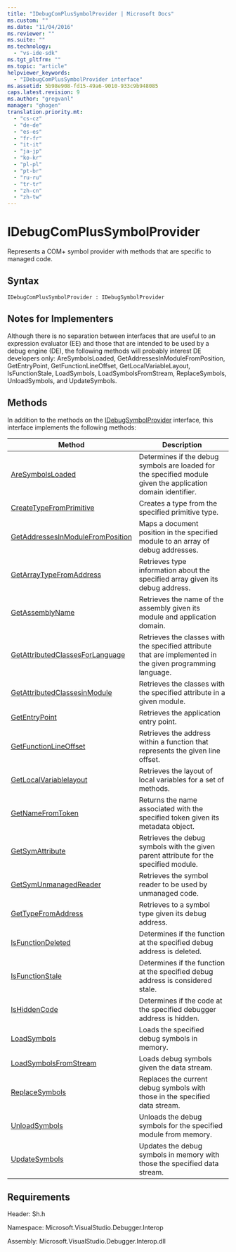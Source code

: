 ```yaml
---
title: "IDebugComPlusSymbolProvider | Microsoft Docs"
ms.custom: ""
ms.date: "11/04/2016"
ms.reviewer: ""
ms.suite: ""
ms.technology: 
  - "vs-ide-sdk"
ms.tgt_pltfrm: ""
ms.topic: "article"
helpviewer_keywords: 
  - "IDebugComPlusSymbolProvider interface"
ms.assetid: 5b98e908-fd15-49a6-9010-933c9b948085
caps.latest.revision: 9
ms.author: "gregvanl"
manager: "ghogen"
translation.priority.mt: 
  - "cs-cz"
  - "de-de"
  - "es-es"
  - "fr-fr"
  - "it-it"
  - "ja-jp"
  - "ko-kr"
  - "pl-pl"
  - "pt-br"
  - "ru-ru"
  - "tr-tr"
  - "zh-cn"
  - "zh-tw"
---
```

# IDebugComPlusSymbolProvider
Represents a COM+ symbol provider with methods that are specific to managed code.  
  
## Syntax  
  
```  
IDebugComPlusSymbolProvider : IDebugSymbolProvider  
```  
  
## Notes for Implementers  
 Although there is no separation between interfaces that are useful to an expression evaluator (EE) and those that are intended to be used by a debug engine (DE), the following methods will probably interest DE developers only: AreSymbolsLoaded, GetAddressesInModuleFromPosition, GetEntryPoint, GetFunctionLineOffset, GetLocalVariableLayout, IsFunctionStale, LoadSymbols, LoadSymbolsFromStream, ReplaceSymbols, UnloadSymbols, and UpdateSymbols.  
  
## Methods  
 In addition to the methods on the [IDebugSymbolProvider](../../../extensibility/debugger/reference/idebugsymbolprovider.md) interface, this interface implements the following methods:  
  
|Method|Description|  
|------------|-----------------|  
|[AreSymbolsLoaded](../../../extensibility/debugger/reference/idebugcomplussymbolprovider-aresymbolsloaded.md)|Determines if the debug symbols are loaded for the specified module given the application domain identifier.|  
|[CreateTypeFromPrimitive](../../../extensibility/debugger/reference/idebugcomplussymbolprovider-createtypefromprimitive.md)|Creates a type from the specified primitive type.|  
|[GetAddressesInModuleFromPosition](../../../extensibility/debugger/reference/idebugcomplussymbolprovider-getaddressesinmodulefromposition.md)|Maps a document position in the specified module to an array of debug addresses.|  
|[GetArrayTypeFromAddress](../../../extensibility/debugger/reference/idebugcomplussymbolprovider-getarraytypefromaddress.md)|Retrieves type information about the specified array given its debug address.|  
|[GetAssemblyName](../../../extensibility/debugger/reference/idebugcomplussymbolprovider-getassemblyname.md)|Retrieves the name of the assembly given its module and application domain.|  
|[GetAttributedClassesForLanguage](../../../extensibility/debugger/reference/idebugcomplussymbolprovider-getattributedclassesforlanguage.md)|Retrieves the classes with the specified attribute that are implemented in the given programming language.|  
|[GetAttributedClassesinModule](../../../extensibility/debugger/reference/idebugcomplussymbolprovider-getattributedclassesinmodule.md)|Retrieves the classes with the specified attribute in a given module.|  
|[GetEntryPoint](../../../extensibility/debugger/reference/idebugcomplussymbolprovider-getentrypoint.md)|Retrieves the application entry point.|  
|[GetFunctionLineOffset](../../../extensibility/debugger/reference/idebugcomplussymbolprovider-getfunctionlineoffset.md)|Retrieves the address within a function that represents the given line offset.|  
|[GetLocalVariablelayout](../../../extensibility/debugger/reference/idebugcomplussymbolprovider-getlocalvariablelayout.md)|Retrieves the layout of local variables for a set of methods.|  
|[GetNameFromToken](../../../extensibility/debugger/reference/idebugcomplussymbolprovider-getnamefromtoken.md)|Returns the name associated with the specified token given its metadata object.|  
|[GetSymAttribute](../../../extensibility/debugger/reference/idebugcomplussymbolprovider-getsymattribute.md)|Retrieves the debug symbols with the given parent attribute for the specified module.|  
|[GetSymUnmanagedReader](../../../extensibility/debugger/reference/idebugcomplussymbolprovider-getsymunmanagedreader.md)|Retrieves the symbol reader to be used by unmanaged code.|  
|[GetTypeFromAddress](../../../extensibility/debugger/reference/idebugcomplussymbolprovider-gettypefromaddress.md)|Retrieves to a symbol type given its debug address.|  
|[IsFunctionDeleted](../../../extensibility/debugger/reference/idebugcomplussymbolprovider-isfunctiondeleted.md)|Determines if the function at the specified debug address is deleted.|  
|[IsFunctionStale](../../../extensibility/debugger/reference/idebugcomplussymbolprovider-isfunctionstale.md)|Determines if the function at the specified debug address is considered stale.|  
|[IsHiddenCode](../../../extensibility/debugger/reference/idebugcomplussymbolprovider-ishiddencode.md)|Determines if the code at the specified debugger address is hidden.|  
|[LoadSymbols](../../../extensibility/debugger/reference/idebugcomplussymbolprovider-loadsymbols.md)|Loads the specified debug symbols in memory.|  
|[LoadSymbolsFromStream](../../../extensibility/debugger/reference/idebugcomplussymbolprovider-loadsymbolsfromstream.md)|Loads debug symbols given the data stream.|  
|[ReplaceSymbols](../../../extensibility/debugger/reference/idebugcomplussymbolprovider-replacesymbols.md)|Replaces the current debug symbols with those in the specified data stream.|  
|[UnloadSymbols](../../../extensibility/debugger/reference/idebugcomplussymbolprovider-unloadsymbols.md)|Unloads the debug symbols for the specified module from memory.|  
|[UpdateSymbols](../../../extensibility/debugger/reference/idebugcomplussymbolprovider-updatesymbols.md)|Updates the debug symbols in memory with those the specified data stream.|  
  
## Requirements  
 Header: Sh.h  
  
 Namespace: Microsoft.VisualStudio.Debugger.Interop  
  
 Assembly: Microsoft.VisualStudio.Debugger.Interop.dll